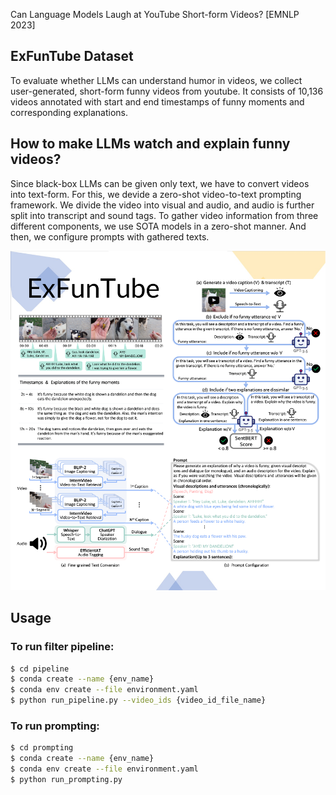Can Language Models Laugh at YouTube Short-form Videos? [EMNLP 2023]
</br>

## ExFunTube Dataset
To evaluate whether LLMs can understand humor in videos, we collect user-generated, short-form funny videos from youtube. It consists of 10,136 videos annotated with start and end timestamps of funny moments and corresponding explanations.
</br>

## How to make LLMs watch and explain funny videos?
Since black-box LLMs can be given only text, we have to convert videos into text-form. For this, we devide a zero-shot video-to-text prompting framework. We divide the video into visual and audio, and audio is further split into transcript and sound tags. To gather video information from three different components, we use SOTA models in a zero-shot manner. And then, we configure prompts with gathered texts. 
</br>

![ExFunTube](./image.png)   



## Usage

### To run filter pipeline:

```bash
$ cd pipeline
$ conda create --name {env_name}
$ conda env create --file environment.yaml
$ python run_pipeline.py --video_ids {video_id_file_name}
```

### To run prompting:

```bash
$ cd prompting
$ conda create --name {env_name}
$ conda env create --file environment.yaml
$ python run_prompting.py
```
